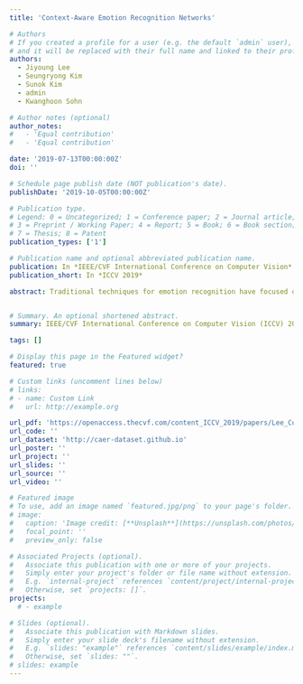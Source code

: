 ```yaml
---
title: 'Context-Aware Emotion Recognition Networks'

# Authors
# If you created a profile for a user (e.g. the default `admin` user), write the username (folder name) here
# and it will be replaced with their full name and linked to their profile.
authors:
  - Jiyoung Lee
  - Seungryong Kim
  - Sunok Kim
  - admin
  - Kwanghoon Sohn

# Author notes (optional)
author_notes:
#   - 'Equal contribution'
#   - 'Equal contribution'

date: '2019-07-13T00:00:00Z'
doi: ''

# Schedule page publish date (NOT publication's date).
publishDate: '2019-10-05T00:00:00Z'

# Publication type.
# Legend: 0 = Uncategorized; 1 = Conference paper; 2 = Journal article;
# 3 = Preprint / Working Paper; 4 = Report; 5 = Book; 6 = Book section;
# 7 = Thesis; 8 = Patent
publication_types: ['1']

# Publication name and optional abbreviated publication name.
publication: In *IEEE/CVF International Conference on Computer Vision*
publication_short: In *ICCV 2019*

abstract: Traditional techniques for emotion recognition have focused on the facial expression analysis only, thus providing limited ability to encode context that comprehensively represents the emotional responses. We present deep networks for context-aware emotion recognition, called CAERNet, that exploit not only human facial expression but also context information in a joint and boosting manner. The key idea is to hide human faces in a visual scene and seek other contexts based on an attention mechanism. Our networks consist of two sub-networks, including two-stream encoding networks to separately extract the features of face and context regions, and adaptive fusion networks to fuse such features in an adaptive fashion. We also introduce a novel benchmark for context-aware emotion recognition, called CAER, that is more appropriate than existing benchmarks both qualitatively and quantitatively. On several benchmarks, CAER-Net proves the effect of context for emotion recognition. Our dataset is available at http://caer-dataset.github.io.


# Summary. An optional shortened abstract.
summary: IEEE/CVF International Conference on Computer Vision (ICCV) 2019

tags: []

# Display this page in the Featured widget?
featured: true

# Custom links (uncomment lines below)
# links:
# - name: Custom Link
#   url: http://example.org

url_pdf: 'https://openaccess.thecvf.com/content_ICCV_2019/papers/Lee_Context-Aware_Emotion_Recognition_Networks_ICCV_2019_paper.pdf'
url_code: ''
url_dataset: 'http://caer-dataset.github.io'
url_poster: ''
url_project: ''
url_slides: ''
url_source: ''
url_video: ''

# Featured image
# To use, add an image named `featured.jpg/png` to your page's folder.
# image:
#   caption: 'Image credit: [**Unsplash**](https://unsplash.com/photos/pLCdAaMFLTE)'
#   focal_point: ''
#   preview_only: false

# Associated Projects (optional).
#   Associate this publication with one or more of your projects.
#   Simply enter your project's folder or file name without extension.
#   E.g. `internal-project` references `content/project/internal-project/index.md`.
#   Otherwise, set `projects: []`.
projects:
  # - example

# Slides (optional).
#   Associate this publication with Markdown slides.
#   Simply enter your slide deck's filename without extension.
#   E.g. `slides: "example"` references `content/slides/example/index.md`.
#   Otherwise, set `slides: ""`.
# slides: example
---
```


<!-- {{% callout note %}}
Click the _Cite_ button above to demo the feature to enable visitors to import publication metadata into their reference management software.
{{% /callout %}} -->

<!-- {{% callout note %}}
Create your slides in Markdown - click the _Slides_ button to check out the example.
{{% /callout %}} -->

<!-- Supplementary notes can be added here, including [code, math, and images](https://wowchemy.com/docs/writing-markdown-latex/). -->

